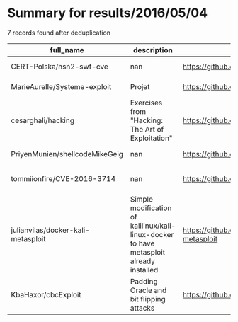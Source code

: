 
# Summary for results/2016/05/04
    
7 records found after deduplication

| full_name | description | html_url | matched_list | matched_count | pushed_at | size | stargazers_count | language | forks_count | vul_ids |
|------------------------------------|-----------------------------------------------------------------------------------------|-------------------------------------------------------|----------------------------------|-----------------|---------------------------|--------|--------------------|------------|---------------|-------------------|
| CERT-Polska/hsn2-swf-cve | nan | https://github.com/CERT-Polska/hsn2-swf-cve | ['cve-2'] | 1 | 2016-05-04 11:25:37+00:00 | 78 | 1 | Java | 1 | [] |
| MarieAurelle/Systeme-exploit | Projet | https://github.com/MarieAurelle/Systeme-exploit | ['exploit'] | 1 | 2016-05-04 13:06:41+00:00 | 336 | 0 | C | 0 | [] |
| cesarghali/hacking | Exercises from "Hacking: The Art of Exploitation" | https://github.com/cesarghali/hacking | ['exploit'] | 1 | 2016-05-04 01:16:53+00:00 | 6 | 1 | C | 2 | [] |
| PriyenMunien/shellcodeMikeGeig | nan | https://github.com/PriyenMunien/shellcodeMikeGeig | ['shellcode'] | 1 | 2016-05-04 09:41:53+00:00 | 0 | 0 | nan | 0 | [] |
| tommiionfire/CVE-2016-3714 | nan | https://github.com/tommiionfire/CVE-2016-3714 | ['cve-2'] | 1 | 2016-05-04 10:32:33+00:00 | 1 | 0 | Shell | 1 | ['CVE-2016-3714'] |
| julianvilas/docker-kali-metasploit | Simple modification of kalilinux/kali-linux-docker to have metasploit already installed | https://github.com/julianvilas/docker-kali-metasploit | ['metasploit module OR payload'] | 1 | 2016-05-04 21:16:25+00:00 | 3 | 2 | Shell | 0 | [] |
| KbaHaxor/cbcExploit | Padding Oracle and bit flipping attacks | https://github.com/KbaHaxor/cbcExploit | ['exploit'] | 1 | 2016-05-04 20:39:08+00:00 | 7 | 1 | Python | 1 | [] |
